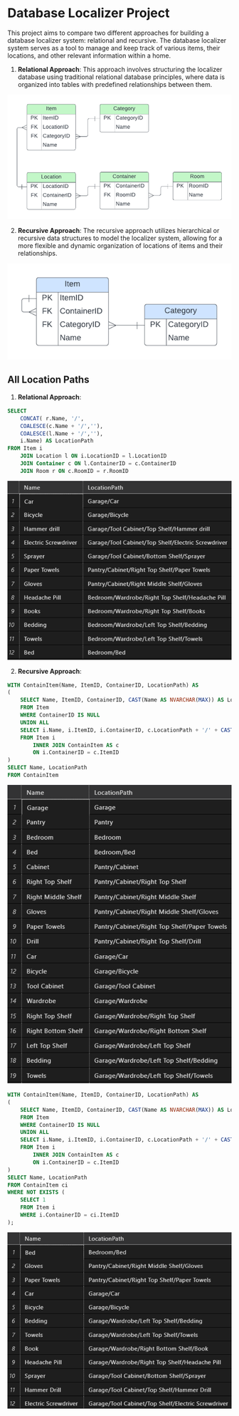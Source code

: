 # Database Localizer Project

This project aims to compare two different approaches for building a database localizer system: relational and recursive. The database localizer system serves as a tool to manage and keep track of various items, their locations, and other relevant information within a home.

1. **Relational Approach**: This approach involves structuring the localizer database using traditional relational database principles, where data is organized into tables with predefined relationships between them.

![Relational Approach](db_relational/db_localizer_relational.png)

2. **Recursive Approach**: The recursive approach utilizes hierarchical or recursive data structures to model the localizer system, allowing for a more flexible and dynamic organization of locations of items and their relationships.

![Recursive Approach](db_recursive/db_localizer_recursive.png)

## All Location Paths
1.  **Relational Approach**:
```sql
SELECT 
	CONCAT( r.Name, '/',
	COALESCE(c.Name + '/',''),
	COALESCE(l.Name + '/',''),
	i.Name) AS LocationPath
FROM Item i
	JOIN Location l ON i.LocationID = l.LocationID
	JOIN Container c ON l.ContainerID = c.ContainerID
	JOIN Room r ON c.RoomID = r.RoomID
```
![Relational Approach](db_relational/img/get_all_location_paths.png)

2. **Recursive Approach**:
```sql
WITH ContainItem(Name, ItemID, ContainerID, LocationPath) AS
(
    SELECT Name, ItemID, ContainerID, CAST(Name AS NVARCHAR(MAX)) AS LocationPath
    FROM Item 
    WHERE ContainerID IS NULL
    UNION ALL
    SELECT i.Name, i.ItemID, i.ContainerID, c.LocationPath + '/' + CAST(i.Name AS NVARCHAR(MAX))
    FROM Item i
        INNER JOIN ContainItem AS c
        ON i.ContainerID = c.ItemID
)
SELECT Name, LocationPath
FROM ContainItem
```
![Relational Approach](db_recursive/img/get_all_location_paths_i.png)

```sql
WITH ContainItem(Name, ItemID, ContainerID, LocationPath) AS
(
    SELECT Name, ItemID, ContainerID, CAST(Name AS NVARCHAR(MAX)) AS LocationPath
    FROM Item 
    WHERE ContainerID IS NULL
    UNION ALL
    SELECT i.Name, i.ItemID, i.ContainerID, c.LocationPath + '/' + CAST(i.Name AS NVARCHAR(MAX))
    FROM Item i
        INNER JOIN ContainItem AS c
        ON i.ContainerID = c.ItemID
)
SELECT Name, LocationPath
FROM ContainItem ci
WHERE NOT EXISTS (
    SELECT 1
    FROM Item i
    WHERE i.ContainerID = ci.ItemID
);
```
![Relational Approach](db_recursive/img/get_all_location_paths_ii.png)
